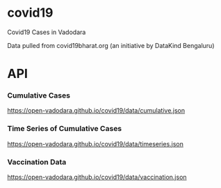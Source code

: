 # covid19

Covid19 Cases in Vadodara

Data pulled from covid19bharat.org (an initiative by DataKind Bengaluru)

# API

### Cumulative Cases
https://open-vadodara.github.io/covid19/data/cumulative.json

### Time Series of Cumulative Cases
https://open-vadodara.github.io/covid19/data/timeseries.json

### Vaccination Data
https://open-vadodara.github.io/covid19/data/vaccination.json
